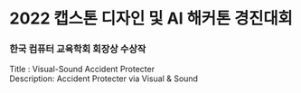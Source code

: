 # 2022 캡스톤 디자인 및 AI 해커톤 경진대회
### 한국 컴퓨터 교육학회 회장상 수상작
Title : Visual-Sound Accident Protecter  
Description: Accident Protecter via Visual &amp; Sound
